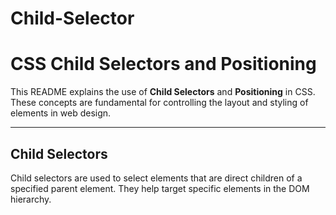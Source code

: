 # Child-Selector
# CSS Child Selectors and Positioning

This README explains the use of **Child Selectors** and **Positioning** in CSS. These concepts are fundamental for controlling the layout and styling of elements in web design.

---

## Child Selectors

Child selectors are used to select elements that are direct children of a specified parent element. They help target specific elements in the DOM hierarchy.
